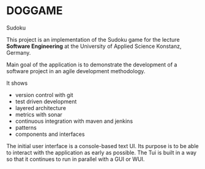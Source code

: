 DOGGAME
==============

<a name="sudoku" class="anchor" href="#sudoku"><span class="octicon octicon-link"></span></a>Sudoku</h1>

<p>This project is an implementation of the Sudoku game for the lecture <strong>Software Engineering</strong> at the University of Applied Science Konstanz, Germany.</p>

<p>Main goal of the application is to demonstrate the development of a software project in an agile development methodology. </p>

<p>It shows </p>

<ul>
<li>version control with git </li>
<li>test driven development</li>
<li>layered architecture</li>
<li>metrics with sonar</li>
<li>continuous integration with maven and jenkins</li>
<li>patterns</li>
<li>components and interfaces</li>
</ul><p>The initial user interface is a console-based text UI. Its purpose is to be able to interact with the application as early as possible. 
The Tui is built in a way so that it continues to run in parallel with a GUI or WUI. </p></article>
  </div>

  </div>
</div>
